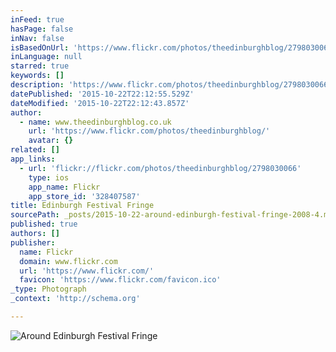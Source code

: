 ```yaml
---
inFeed: true
hasPage: false
inNav: false
isBasedOnUrl: 'https://www.flickr.com/photos/theedinburghblog/2798030066/'
inLanguage: null
starred: true
keywords: []
description: 'https://www.flickr.com/photos/theedinburghblog/2798030066/'
datePublished: '2015-10-22T22:12:55.529Z'
dateModified: '2015-10-22T22:12:43.857Z'
author:
  - name: www.theedinburghblog.co.uk
    url: 'https://www.flickr.com/photos/theedinburghblog/'
    avatar: {}
related: []
app_links:
  - url: 'flickr://flickr.com/photos/theedinburghblog/2798030066'
    type: ios
    app_name: Flickr
    app_store_id: '328407587'
title: Edinburgh Festival Fringe
sourcePath: _posts/2015-10-22-around-edinburgh-festival-fringe-2008-4.md
published: true
authors: []
publisher:
  name: Flickr
  domain: www.flickr.com
  url: 'https://www.flickr.com/'
  favicon: 'https://www.flickr.com/favicon.ico'
_type: Photograph
_context: 'http://schema.org'

---
```

![Around Edinburgh Festival Fringe](https://farm4.staticflickr.com/3038/2798030066_f99218a6d4_b.jpg)